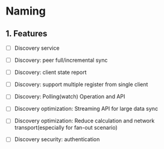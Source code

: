 # Naming

## 1. Features

* [ ] Discovery service
* [ ] Discovery: peer full/incremental sync
* [ ] Discovery: client state report
* [ ] Discovery: support multiple register from single client
* [ ] Discovery: Polling(watch) Operation and API
* [ ] Discovery optimization: Streaming API for large data sync
* [ ] Discovery optimization: Reduce calculation and network transport(especially for fan-out scenario)
* [ ] Discovery security: authentication

